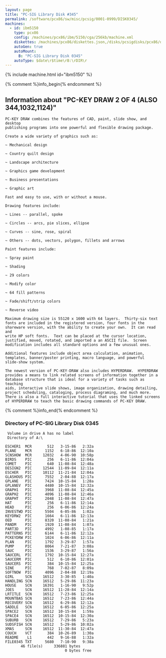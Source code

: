 ```yaml
---
layout: page
title: "PC-SIG Library Disk #345"
permalink: /software/pcx86/sw/misc/pcsig/0001-0999/DISK0345/
machines:
  - id: ibm5150
    type: pcx86
    config: /machines/pcx86/ibm/5150/cga/256kb/machine.xml
    diskettes: /machines/pcx86/diskettes.json,/disks/pcsigdisks/pcx86/diskettes.json
    autoGen: true
    autoMount:
      B: "PC-SIG Library Disk 0345"
    autoType: $date\r$time\rB:\rDIR\r
---
```


{% include machine.html id="ibm5150" %}

{% comment %}info_begin{% endcomment %}

## Information about "PC-KEY DRAW 2 OF 4 (ALSO 344,1032,1124)"

    PC-KEY DRAW combines the features of CAD, paint, slide show, and desktop
    publishing programs into one powerful and flexible drawing package.
    
    Create a wide variety of graphics such as:
    
    ~ Mechanical design
    
    ~ Country quilt design
    
    ~ Landscape architecture
    
    ~ Graphics game development
    
    ~ Business presentations
    
    ~ Graphic art
    
    Fast and easy to use, with or without a mouse.
    
    Drawing features include:
    
    ~ Lines -- parallel, spoke
    
    ~ Circles -- arcs, pie slices, ellipse
    
    ~ Curves -- sine, rose, spiral
    
    ~ Others -- dots, vectors, polygon, fillets and arrows
    
    Paint features include:
    
    ~ Spray paint
    
    ~ Shading
    
    ~ 29 colors
    
    ~ Modify color
    
    ~ 64 fill patterns
    
    ~ Fade/shift/strip colors
    
    ~ Reverse video
    
    Maximum drawing size is 55120 x 1600 with 64 layers.  Thirty-six text
    fonts are included in the registered version, four fonts in the
    shareware version, with the ability to create your own.  It can read and
    write HP soft fonts.  Text can be placed at the cursor location,
    justified, moved, rotated, and imported a an ASCII file.  Screen
    modification includes all standard options and a few unusual ones.
    
    Additional features include object area calculation, animation,
    templates, banner/poster printing, macro language, and powerful
    slide-show system.
    
    The newest version of PC-KEY-DRAW also includes HYPERDRAW.  HYPERDRAW
    provides a means to link related screens of information together in a
    database structure that is ideal for a variety of tasks such as teaching
    aids, interactive slide shows, image organization, drawing detailing,
    project scheduling, cataloging, process diagraming, and much more.
    There is also a full interactive tutorial that uses the linked screens
    of HYPERDRAW to teach the basic drawing commands of PC-KEY DRAW.
{% comment %}info_end{% endcomment %}


### Directory of PC-SIG Library Disk 0345

     Volume in drive A has no label
     Directory of A:\

    ESCHER1  MCR       512   3-15-86   2:32a
    PLANE    MCR      1152   6-18-86  12:10a
    SCNSHOW  MCR     12032   4-06-90  10:58p
    BIRDS    PIC       256   6-11-86  12:04a
    COMET    PIC       640  11-08-84  12:48a
    DESIGN2  PIC     12544  11-09-84  12:11a
    ESCHER   PIC     10112  11-21-84  12:04a
    GLASHOUS PIC      7552   2-04-88  12:17a
    GPLANE   PIC      7424  10-15-84   1:28a
    GPLANEV  PIC      4480  10-15-84  12:32a
    GRAPH1   PIC      3968  11-08-84  12:45a
    GRAPH2   PIC      4096  11-08-84  12:46a
    GRAPHT   PIC      2048  11-08-84  12:47a
    HAT      PIC       256   6-11-86  12:14a
    HEAD     PIC       256   6-06-86  12:24a
    INVESTWD PIC      5504   6-05-86   1:02a
    KEYDRW2  PIC      1664   6-11-86  12:13a
    OED      PIC      8320  11-08-84   1:21a
    PANDM    PIC      1920  11-08-84   1:07a
    PART3D   PIC      4992   1-08-85   1:17a
    PATTERNS PIC      6144   6-11-86  12:12a
    PCKEYDRW PIC      1024   6-06-86  12:11a
    PLAN     PIC      1792   3-29-87   1:57a
    PUMP     PIC      8064   7-21-87   3:08a
    SAUC     PIC      1536   3-29-87   1:56a
    SAUCERL  PIC      1792  10-15-84  12:27a
    SAUCERM  PIC       512   6-10-86  12:01a
    SAUCERS  PIC       384  10-15-84  12:25a
    SINE     PIC       768   7-02-87   8:09a
    SOFTNOW  PIC      4096   2-04-88  12:19a
    GIRL     SCN     16512   3-30-85   1:40a
    HANDLING SCN     16512   5-29-86  11:23a
    HOUSE    SCN     16391   1-16-90   9:52p
    JOES     SCN     16512  11-28-84  12:14a
    LRTITLE  SCN     16512   7-23-86  12:25a
    MOUNTBAS SCN     16512   7-23-86  12:44a
    RECOVERY SCN     16512   6-29-86  12:12a
    SADDLE   SCN     16512   6-05-86  12:25a
    SPACE2   SCN     16512  10-15-84   1:59a
    SPACE4   SCN     16512  10-15-84  12:30a
    SUBURB   SCN     16512   7-29-86   5:23a
    SUDSFISH SCN     16512   5-29-86  10:02a
    XMAS     SCN     16512  11-30-84  12:47a
    COUCH    VCT       384  10-26-89   1:30a
    README   _L1       442   9-16-88   1:32a
    FILE0345 TXT      5680   7-10-90   9:38a
           46 file(s)     336881 bytes
                               0 bytes free
